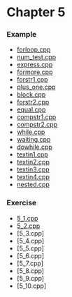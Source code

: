 # Chapter 5

### Example
* [forloop.cpp](forloop.cpp)
* [num_test.cpp](num_test.cpp)
* [express.cpp](express.cpp)
* [formore.cpp](formore.cpp)
* [forstr1.cpp](forstr1.cpp)
* [plus_one.cpp](plus_one.cpp)
* [block.cpp](block.cpp)
* [forstr2.cpp](forstr2.cpp)
* [equal.cpp](equal.cpp)
* [compstr1.cpp](compstr1.cpp)
* [compstr2.cpp](compstr2.cpp)
* [while.cpp](while.cpp)
* [waiting.cpp](waiting.cpp)
* [dowhile.cpp](dowhile.cpp)
* [textin1.cpp](textin1.cpp)
* [textin2.cpp](textin2.cpp)
* [textin3.cpp](textin3.cpp)
* [textin4.cpp](textin4.cpp)
* [nested.cpp](nested.cpp)

### Exercise
* [5_1.cpp](5_1.cpp)
* [5_2.cpp](5_2.cpp)
* [5_3.cpp]
* [5_4.cpp]
* [5_5.cpp]
* [5_6.cpp]
* [5_7.cpp]
* [5_8.cpp]
* [5_9.cpp]
* [5_10.cpp]
